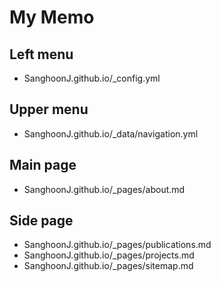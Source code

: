 # My Memo

## Left menu
 - SanghoonJ.github.io/_config.yml

## Upper menu
 - SanghoonJ.github.io/_data/navigation.yml

## Main page
 - SanghoonJ.github.io/_pages/about.md

## Side page
 - SanghoonJ.github.io/_pages/publications.md
 - SanghoonJ.github.io/_pages/projects.md
 - SanghoonJ.github.io/_pages/sitemap.md

